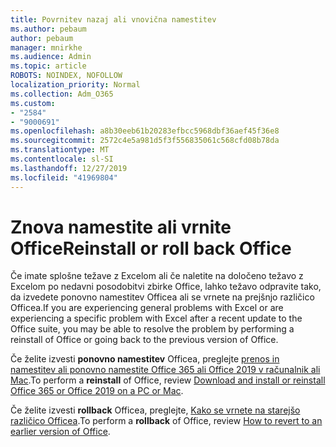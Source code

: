 ```yaml
---
title: Povrnitev nazaj ali vnovična namestitev
ms.author: pebaum
author: pebaum
manager: mnirkhe
ms.audience: Admin
ms.topic: article
ROBOTS: NOINDEX, NOFOLLOW
localization_priority: Normal
ms.collection: Adm_O365
ms.custom:
- "2584"
- "9000691"
ms.openlocfilehash: a8b30eeb61b20283efbcc5968dbf36aef45f36e8
ms.sourcegitcommit: 2572c4e5a981d5f3f556835061c568cfd08b78da
ms.translationtype: MT
ms.contentlocale: sl-SI
ms.lasthandoff: 12/27/2019
ms.locfileid: "41969804"
---
```

# <a name="reinstall-or-roll-back-office"></a><span data-ttu-id="20e51-102">Znova namestite ali vrnite Office</span><span class="sxs-lookup"><span data-stu-id="20e51-102">Reinstall or roll back Office</span></span>

<span data-ttu-id="20e51-103">Če imate splošne težave z Excelom ali če naletite na določeno težavo z Excelom po nedavni posodobitvi zbirke Office, lahko težavo odpravite tako, da izvedete ponovno namestitev Officea ali se vrnete na prejšnjo različico Officea.</span><span class="sxs-lookup"><span data-stu-id="20e51-103">If you are experiencing general problems with Excel or are experiencing a specific problem with Excel after a recent update to the Office suite, you may be able to resolve the problem by performing a reinstall of Office or going back to the previous version of Office.</span></span>

<span data-ttu-id="20e51-104">Če želite izvesti **ponovno namestitev** Officea, preglejte [prenos in namestitev ali ponovno namestite Office 365 ali Office 2019 v računalnik ali Mac](https://support.office.com/article/download-and-install-or-reinstall-office-365-or-office-2019-on-a-pc-or-mac-4414eaaf-0478-48be-9c42-23adc4716658).</span><span class="sxs-lookup"><span data-stu-id="20e51-104">To perform a **reinstall** of Office, review [Download and install or reinstall Office 365 or Office 2019 on a PC or Mac](https://support.office.com/article/download-and-install-or-reinstall-office-365-or-office-2019-on-a-pc-or-mac-4414eaaf-0478-48be-9c42-23adc4716658).</span></span>

<span data-ttu-id="20e51-105">Če želite izvesti **rollback** Officea, preglejte, [Kako se vrnete na starejšo različico Officea](https://support.microsoft.com/help/2770432/how-to-revert-to-an-earlier-version-of-office-2013-or-office-2016-clic).</span><span class="sxs-lookup"><span data-stu-id="20e51-105">To perform a **rollback** of Office, review [How to revert to an earlier version of Office](https://support.microsoft.com/help/2770432/how-to-revert-to-an-earlier-version-of-office-2013-or-office-2016-clic).</span></span> 